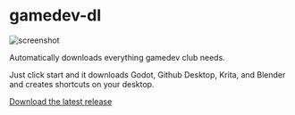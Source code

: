 # gamedev-dl

![screenshot](https://user-images.githubusercontent.com/19293749/141859790-872738d1-9808-4734-9322-c6d42bea0d34.png)

Automatically downloads everything gamedev club needs.

Just click start and it downloads Godot, Github Desktop, Krita, and Blender and creates shortcuts on your desktop.

[Download the latest release](https://github.com/hdb-gamedev/gamedev-dl/releases/latest)
